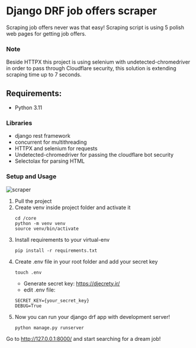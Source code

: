# Django DRF job offers scraper
Scraping job offers never was that easy! Scraping script is using 5 polish web pages for getting job offers.

### Note
Beside HTTPX this project is using selenium with undetected-chromedriver in order to pass through Cloudflare security, this solution is extending scraping time up to 7 seconds.
## Requirements:
- Python 3.11
### Libraries
- django rest framework
- concurrent for multithreading
- HTTPX and selenium for requests
- Undetected-chromedriver for passing the cloudflare bot security
- Selectolax for parsing HTML
### Setup and Usage
![scraper](https://user-images.githubusercontent.com/95547700/173223892-2f526da5-3e46-485d-9ebf-6631cadfff08.PNG)
1. Pull the project
2. Create venv inside project folder and activate it
   ```
   cd /core
   python -m venv venv
   source venv/bin/activate
   ```
3. Install requirements to your virtual-env
   ```
   pip install -r requirements.txt
   ```  
4. Create .env file in your root folder and add your secret key
   ```
   touch .env
   ```
   - Generate secret key: https://djecrety.ir/
   - edit .env file:
   ```
   SECRET_KEY={your_secret_key}
   DEBUG=True
   ```
5. Now you can run your django drf app with development server!
   ```
   python manage.py runserver
   ```

Go to http://127.0.0.1:8000/ and start searching for a dream job!
